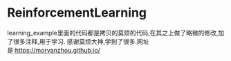 # ReinforcementLearning

learning_example里面的代码都是拷贝的莫烦的代码,在其之上做了略微的修改,加了很多注释,用于学习.
感谢莫烦大神,学到了很多.网址是:https://morvanzhou.github.io/

